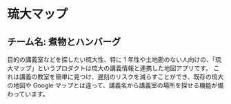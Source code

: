 # 琉大マップ

## チーム名: 煮物とハンバーグ

目的の講義室などを探したい琉大性、特に 1 年性や土地勘のない人向けの、「琉大マップ」というプロダクトは琉大の講義情報と連携した地図アプリです。
これは講義の教室を簡単に見つけ、遅刻のリスクを減らすことができ、既存の琉大の地図や Google マップとは違って、講義名から講義室の場所を探せる機能が備わっています。
